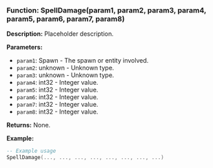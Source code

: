### Function: SpellDamage(param1, param2, param3, param4, param5, param6, param7, param8)

**Description:**
Placeholder description.

**Parameters:**
- `param1`: Spawn - The spawn or entity involved.
- `param2`: unknown - Unknown type.
- `param3`: unknown - Unknown type.
- `param4`: int32 - Integer value.
- `param5`: int32 - Integer value.
- `param6`: int32 - Integer value.
- `param7`: int32 - Integer value.
- `param8`: int32 - Integer value.

**Returns:** None.

**Example:**

```lua
-- Example usage
SpellDamage(..., ..., ..., ..., ..., ..., ..., ...)
```
